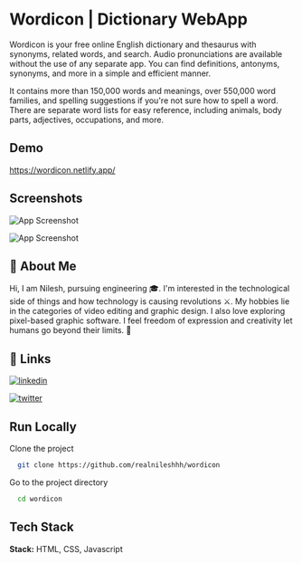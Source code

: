 
# Wordicon | Dictionary WebApp

Wordicon is your free online English dictionary and thesaurus with synonyms, related words, and search.
Audio pronunciations are available without the use of any separate app.
You can find definitions, antonyms, synonyms, and more in a simple and efficient manner.

It contains more than 150,000 words and meanings, over 550,000 word families, and spelling suggestions if you're not sure how to spell a word. There are separate word lists for easy reference, including animals, body parts, adjectives, occupations, and more.



## Demo

https://wordicon.netlify.app/

## Screenshots

![App Screenshot](https://i.ibb.co/2SwM2Bq/image.png)

![App Screenshot](https://i.ibb.co/BPsPDVJ/image.png)

## 🚀 About Me

Hi, I am Nilesh, pursuing engineering 🎓. I'm interested in the technological side of things and how technology is causing revolutions ⚔️. My hobbies lie in the categories of video editing and graphic design. I also love exploring pixel-based graphic software. I feel freedom of expression and creativity let humans go beyond their limits. 🚀

## 🔗 Links

[![linkedin](https://img.shields.io/badge/linkedin-0A66C2?style=for-the-badge&logo=linkedin&logoColor=white)](https://www.linkedin.com/in/realnileshhh/)

[![twitter](https://img.shields.io/badge/twitter-1DA1F2?style=for-the-badge&logo=twitter&logoColor=white)](https://twitter.com/RealNileshhh)

## Run Locally

Clone the project

```bash
  git clone https://github.com/realnileshhh/wordicon
```

Go to the project directory

```bash
  cd wordicon
```

## Tech Stack

**Stack:** HTML, CSS, Javascript

